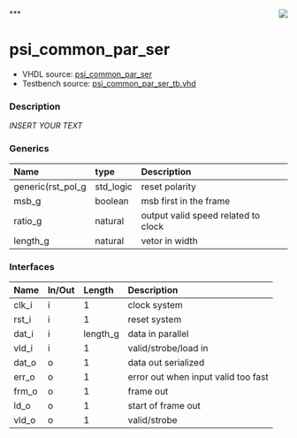<img align="right" src="../doc/psi_logo.png">
***

# psi_common_par_ser
 - VHDL source: [psi_common_par_ser](C:/Users/stef_b/git/GFA/Libraries/Firmware/VHDL/psi_common/hdl/psi_common_par_ser.vhd)
 - Testbench source: [psi_common_par_ser_tb.vhd](../testbench/psi_common_par_ser_tb/psi_common_par_ser_tb.vhd)

### Description
*INSERT YOUR TEXT*

### Generics
| Name              | type      | Description                         |
|:------------------|:----------|:------------------------------------|
| generic(rst_pol_g | std_logic | reset polarity                      |
| msb_g             | boolean   | msb first in the frame              |
| ratio_g           | natural   | output valid speed related to clock |
| length_g          | natural   | vetor in width                      |

### Interfaces
| Name   | In/Out   | Length   | Description                         |
|:-------|:---------|:---------|:------------------------------------|
| clk_i  | i        | 1        | clock system                        |
| rst_i  | i        | 1        | reset system                        |
| dat_i  | i        | length_g | data in parallel                    |
| vld_i  | i        | 1        | valid/strobe/load in                |
| dat_o  | o        | 1        | data out serialized                 |
| err_o  | o        | 1        | error out when input valid too fast |
| frm_o  | o        | 1        | frame out                           |
| ld_o   | o        | 1        | start of frame out                  |
| vld_o  | o        | 1        | valid/strobe                        |